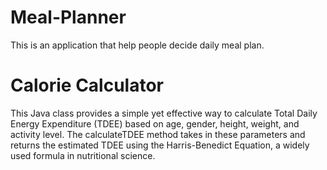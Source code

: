 # Meal-Planner
This is an application that help people decide daily meal plan.
# Calorie Calculator
This Java class provides a simple yet effective way to calculate Total Daily Energy Expenditure (TDEE) based on age, gender, height, weight, and activity level. The calculateTDEE method takes in these parameters and returns the estimated TDEE using the Harris-Benedict Equation, a widely used formula in nutritional science.
